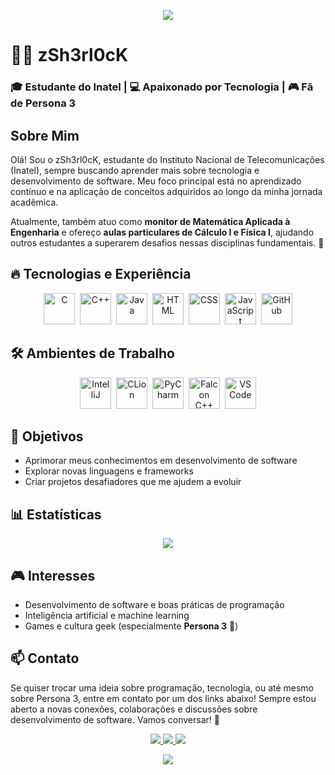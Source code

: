 <p align="center">
  <img src="https://media1.tenor.com/m/bKA88nR9SjoAAAAC/persona-3-makoto-yuki.gif">
</p>

# 🕵️‍♂️ zSh3rl0cK  

### 🎓 Estudante do Inatel | 💻 Apaixonado por Tecnologia | 🎮 Fã de Persona 3  

## Sobre Mim  
Olá! Sou o zSh3rl0cK, estudante do Instituto Nacional de Telecomunicações (Inatel), sempre buscando aprender mais sobre tecnologia e desenvolvimento de software. Meu foco principal está no aprendizado contínuo e na aplicação de conceitos adquiridos ao longo da minha jornada acadêmica.

Atualmente, também atuo como **monitor de Matemática Aplicada à Engenharia** e ofereço **aulas particulares de Cálculo I e Física I**, ajudando outros estudantes a superarem desafios nessas disciplinas fundamentais. 🚀  

## 🔥 Tecnologias e Experiência  

<p align="center">
  <img src="https://cdn.jsdelivr.net/gh/devicons/devicon/icons/c/c-original.svg" title="C" alt="C" width="50" height="50"/>&nbsp;
  <img src="https://cdn.jsdelivr.net/gh/devicons/devicon/icons/cplusplus/cplusplus-original.svg" title="C++" alt="C++" width="50" height="50"/>&nbsp;
  <img src="https://cdn.jsdelivr.net/gh/devicons/devicon/icons/java/java-original.svg" title="Java" alt="Java" width="50" height="50"/>&nbsp;
  <img src="https://cdn.jsdelivr.net/gh/devicons/devicon/icons/html5/html5-original.svg" title="HTML" alt="HTML" width="50" height="50"/>&nbsp;
  <img src="https://cdn.jsdelivr.net/gh/devicons/devicon/icons/css3/css3-original.svg" title="CSS" alt="CSS" width="50" height="50"/>&nbsp;
  <img src="https://cdn.jsdelivr.net/gh/devicons/devicon/icons/javascript/javascript-original.svg" title="JavaScript" alt="JavaScript" width="50" height="50"/>&nbsp;
  <img src="https://cdn.jsdelivr.net/gh/devicons/devicon/icons/github/github-original.svg" title="GitHub" alt="GitHub" width="50" height="50"/>
</p>

## 🛠️ Ambientes de Trabalho  

<p align="center">
  <img src="https://cdn.jsdelivr.net/gh/devicons/devicon/icons/intellij/intellij-original.svg" title="IntelliJ" alt="IntelliJ" width="50" height="50"/>&nbsp;
  <img src="https://cdn.jsdelivr.net/gh/devicons/devicon/icons/clion/clion-original.svg" title="CLion" alt="CLion" width="50" height="50"/>&nbsp;
  <img src="https://cdn.jsdelivr.net/gh/devicons/devicon/icons/pycharm/pycharm-original.svg" title="PyCharm" alt="PyCharm" width="50" height="50"/>&nbsp;
  <img src="https://upload.wikimedia.org/wikipedia/commons/3/3c/Falcon_C%2B%2B_Logo.png" title="Falcon C++" alt="Falcon C++" width="50" height="50"/>&nbsp;
  <img src="https://cdn.jsdelivr.net/gh/devicons/devicon/icons/vscode/vscode-original.svg" title="VS Code" alt="VS Code" width="50" height="50"/>
</p>

## 🚀 Objetivos  
- Aprimorar meus conhecimentos em desenvolvimento de software  
- Explorar novas linguagens e frameworks  
- Criar projetos desafiadores que me ajudem a evoluir  

## 📊 Estatísticas  

<p align="center">
  <img src="https://github-readme-stats.vercel.app/api/top-langs/?username=zSh3rl0cK&layout=compact&theme=tokyonight" />
</p>

## 🎮 Interesses  
- Desenvolvimento de software e boas práticas de programação  
- Inteligência artificial e machine learning  
- Games e cultura geek (especialmente **Persona 3** 💙)  

## 📫 Contato  

Se quiser trocar uma ideia sobre programação, tecnologia, ou até mesmo sobre Persona 3, entre em contato por um dos links abaixo! Sempre estou aberto a novas conexões, colaborações e discussões sobre desenvolvimento de software. Vamos conversar! 🚀  

<p align="center">
  <a href="https://www.linkedin.com/in/pedro-henrique-ribeiro-dias-666417266?utm_source=share&utm_campaign=share_via&utm_content=profile&utm_medium=android_app" target="_blank">
    <img src="https://img.shields.io/badge/-LinkedIn-blue?style=for-the-badge&logo=Linkedin&logoColor=white" />
  </a>
  <a href="mailto:pedrohrdias12@gmail.com">
    <img src="https://img.shields.io/badge/-Gmail-red?style=for-the-badge&logo=Gmail&logoColor=white" />
  </a>
  <a href="mailto:pedro.henrique.ribeiro.dias@outlook.com">
    <img src="https://img.shields.io/badge/-Outlook-blue?style=for-the-badge&logo=MicrosoftOutlook&logoColor=white" />
  </a>
</p>

<p align="center">
  <img src="https://media1.tenor.com/m/3LGOhR8zUKMAAAAC/makoto-yuki-minato-arisato.gif">
</p>
